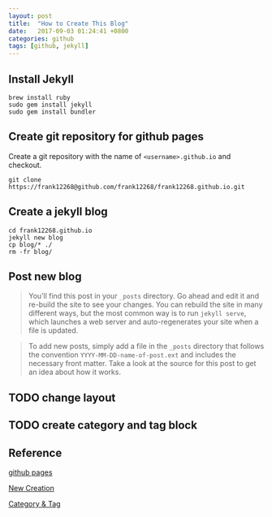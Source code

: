 ```yaml
---
layout: post
title:  "How to Create This Blog"
date:   2017-09-03 01:24:41 +0800
categories: github
tags: [github, jekyll]
---
```

## Install Jekyll
```
brew install ruby
sudo gem install jekyll
sudo gem install bundler
```
## Create git repository for github pages
Create a git repository with the name of `<username>.github.io` and checkout.
```
git clone https://frank12268@github.com/frank12268/frank12268.github.io.git
```
## Create a jekyll blog
```
cd frank12268.github.io
jekyll new blog
cp blog/* ./
rm -fr blog/
```
## Post new blog
> You’ll find this post in your `_posts` directory. Go ahead and edit it and re-build the site to see your changes. You can rebuild the site in many different ways, but the most common way is to run `jekyll serve`, which launches a web server and auto-regenerates your site when a file is updated.

> To add new posts, simply add a file in the `_posts` directory that follows the convention `YYYY-MM-DD-name-of-post.ext` and includes the necessary front matter. Take a look at the source for this post to get an idea about how it works.

## TODO change layout

## TODO create category and tag block

## Reference
[github pages](https://pages.github.com/)

[New Creation](http://www.devtalking.com/articles/git-gitHub-markdown-jekyll/)

[Category & Tag](https://codinfox.github.io/dev/2015/03/06/use-tags-and-categories-in-your-jekyll-based-github-pages/)